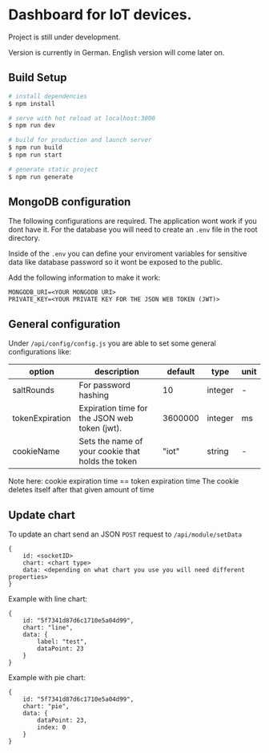 # Dashboard for IoT devices.

Project is still under development.

Version is currently in German. English version will come later on.

## Build Setup

```bash
# install dependencies
$ npm install

# serve with hot reload at localhost:3000
$ npm run dev

# build for production and launch server
$ npm run build
$ npm run start

# generate static project
$ npm run generate
```

## MongoDB configuration

The following configurations are required. The application wont work if you dont have it.
For the database you will need to create an `.env` file in the root directory.

Inside of the `.env` you can define your enviroment variables for sensitive data like database password so it wont be exposed to the public.

Add the following information to make it work:

    MONGODB_URI=<YOUR MONGODB URI>
    PRIVATE_KEY=<YOUR PRIVATE KEY FOR THE JSON WEB TOKEN (JWT)>

## General configuration

Under `/api/config/config.js` you are able to set some general configurations like:

| option          | description                                       | default | type    | unit |
| --------------- | ------------------------------------------------- | ------- | ------- | ---- |
| saltRounds      | For password hashing                              | 10      | integer | -    |
| tokenExpiration | Expiration time for the JSON web token (jwt).     | 3600000 | integer | ms   |
| cookieName      | Sets the name of your cookie that holds the token | "iot"   | string  | -    |

Note here: cookie expiration time == token expiration time
The cookie deletes itself after that given amount of time

## Update chart

To update an chart send an JSON `POST` request to `/api/module/setData`

    {
        id: <socketID>
        chart: <chart type>
        data: <depending on what chart you use you will need different properties>
    }

Example with line chart:

    {
        id: "5f7341d87d6c1710e5a04d99",
        chart: "line",
        data: {
            label: "test",
            dataPoint: 23
        }
    }

Example with pie chart:

    {
        id: "5f7341d87d6c1710e5a04d99",
        chart: "pie",
        data: {
            dataPoint: 23,
            index: 0
        }
    }

